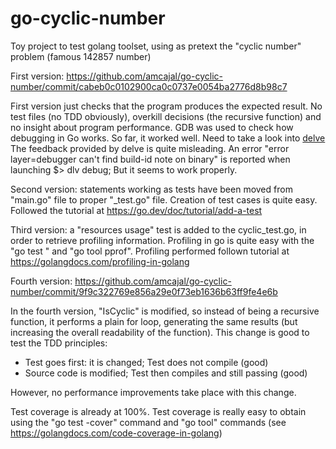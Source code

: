 # go-cyclic-number
Toy project to test golang toolset, using as pretext the "cyclic number" problem (famous 142857 number)

First version: https://github.com/amcajal/go-cyclic-number/commit/cabeb0c0102900ca0c0737e0054ba2776d8b98c7

First version just checks that the program produces the expected result. No test files (no TDD obviously), overkill decisions (the recursive function) and no insight about program performance.
GDB was used to check how debugging in Go works. So far, it worked well. Need to take a look into [delve](https://github.com/go-delve/delve) The feedback provided by delve is quite misleading. An error "error layer=debugger can't find build-id note on binary" is reported when launching $> dlv debug; But it seems to work properly.

Second version: statements working as tests have been moved from "main.go" file to proper "_test.go" file. Creation of test cases is quite easy. Followed the tutorial at
https://go.dev/doc/tutorial/add-a-test

Third version: a "resources usage" test is added to the cyclic_test.go, in order to retrieve profiling information. Profiling in go is quite easy with the "go test <profiling-flags>" and "go tool pprof". Profiling performed follown tutorial at https://golangdocs.com/profiling-in-golang

Fourth version: https://github.com/amcajal/go-cyclic-number/commit/9f9c322769e856a29e0f73eb1636b63ff9fe4e6b
  
In the fourth version, "IsCyclic" is modified, so instead of being a recursive function, it performs a plain for loop, generating the same results (but increasing the overall readability of the function). This change is good to test the TDD principles:
- Test goes first: it is changed; Test does not compile (good)
- Source code is modified; Test then compiles and still passing (good)
  
However, no performance improvements take place with this change.
  
Test coverage is already at 100%. Test coverage is really easy to obtain using the "go test -cover" command and "go tool" commands (see https://golangdocs.com/code-coverage-in-golang)

